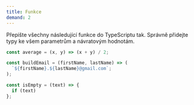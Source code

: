 ```yaml
---
title: Funkce
demand: 2
---
```


Přepište všechny následující funkce do TypeScriptu tak. Správně přidejte typy ke všem parametrům a návratovým hodnotám.

```js
const average = (x, y) => (x + y) / 2;

const buildEmail = (firstName, lastName) => (
  `${firstName}.${lastName}@gmail.com`;
);

const isEmpty = (text) => {
  if (text)
};
```
